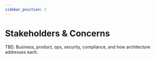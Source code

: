 ```yaml
---
sidebar_position: 3
---
```


# Stakeholders & Concerns

TBD. Business, product, ops, security, compliance, and how architecture addresses each.
